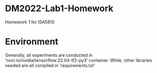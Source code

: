 # DM2022-Lab1-Homework
Homework 1 for ISA5810 

# Environment
Generally, all experiments are conducted in 'nvcr.io/nvidia/tensorflow:22.04-tf2-py3' container.
While, other libraries needed are all compiled in 'requirements.txt'

